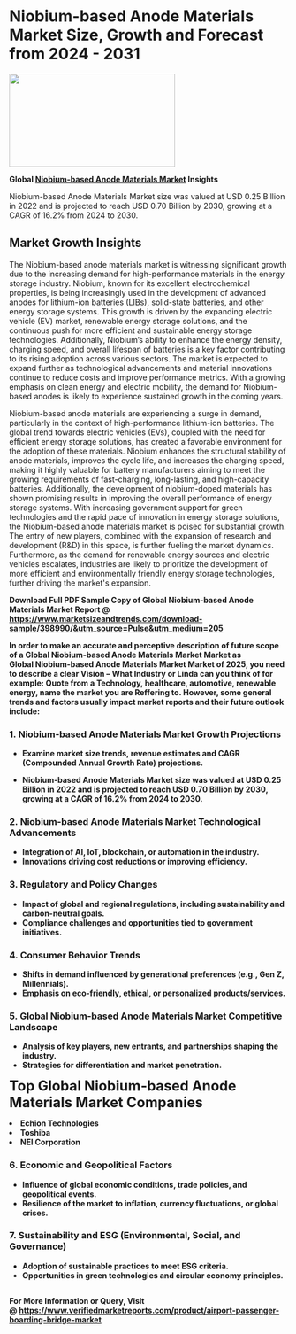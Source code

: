 <H1>Niobium-based Anode Materials Market Size, Growth and Forecast from 2024 - 2031</H1><img class="aligncenter size-medium wp-image-584254" src="https://thirdeyenews.in/wp-content/uploads/2024/09/Global-Market-Research-300x168.jpeg" alt="" width="300" height="168" /><p><strong>Global&nbsp;<a href="https://www.marketsizeandtrends.com/download-sample/398990/&amp;utm_source=Pulse&amp;utm_medium=205">Niobium-based Anode Materials Market</a> Insights</strong></p><p>Niobium-based Anode Materials Market size was valued at USD 0.25 Billion in 2022 and is projected to reach USD 0.70 Billion by 2030, growing at a CAGR of 16.2% from 2024 to 2030.</p><p><h2>Market Growth Insights</h2> <p>The Niobium-based anode materials market is witnessing significant growth due to the increasing demand for high-performance materials in the energy storage industry. Niobium, known for its excellent electrochemical properties, is being increasingly used in the development of advanced anodes for lithium-ion batteries (LIBs), solid-state batteries, and other energy storage systems. This growth is driven by the expanding electric vehicle (EV) market, renewable energy storage solutions, and the continuous push for more efficient and sustainable energy storage technologies. Additionally, Niobium’s ability to enhance the energy density, charging speed, and overall lifespan of batteries is a key factor contributing to its rising adoption across various sectors. The market is expected to expand further as technological advancements and material innovations continue to reduce costs and improve performance metrics. With a growing emphasis on clean energy and electric mobility, the demand for Niobium-based anodes is likely to experience sustained growth in the coming years.</p> <p><strong></strong></p> <p>Niobium-based anode materials are experiencing a surge in demand, particularly in the context of high-performance lithium-ion batteries. The global trend towards electric vehicles (EVs), coupled with the need for efficient energy storage solutions, has created a favorable environment for the adoption of these materials. Niobium enhances the structural stability of anode materials, improves the cycle life, and increases the charging speed, making it highly valuable for battery manufacturers aiming to meet the growing requirements of fast-charging, long-lasting, and high-capacity batteries. Additionally, the development of niobium-doped materials has shown promising results in improving the overall performance of energy storage systems. With increasing government support for green technologies and the rapid pace of innovation in energy storage solutions, the Niobium-based anode materials market is poised for substantial growth. The entry of new players, combined with the expansion of research and development (R&D) in this space, is further fueling the market dynamics. Furthermore, as the demand for renewable energy sources and electric vehicles escalates, industries are likely to prioritize the development of more efficient and environmentally friendly energy storage technologies, further driving the market's expansion.</p> <p><strong></p><p><span class=""><strong>Download Full PDF Sample Copy of Global Niobium-based Anode Materials Market Report</strong> @ <a href="https://www.marketsizeandtrends.com/download-sample/398990/&amp;utm_source=Pulse&amp;utm_medium=205" target="_blank">https://www.marketsizeandtrends.com/download-sample/398990/&amp;utm_source=Pulse&amp;utm_medium=205</a></span></p><p>In order to make an accurate and perceptive description of future scope of a Global&nbsp;Niobium-based Anode Materials Market Market as Global&nbsp;Niobium-based Anode Materials Market Market of 2025, you need to describe a clear Vision &ndash; What Industry or Linda can you think of for example: Quote from a Technology, healthcare, automotive, renewable energy, name the market you are Reffering to. However, some general trends and factors usually impact market reports and their future outlook include:</p><h3>1.&nbsp;<strong>Niobium-based Anode Materials Market Growth Projections</strong></h3><ul><li>Examine market size trends, revenue estimates and CAGR (Compounded Annual Growth Rate) projections.</li><li><p>Niobium-based Anode Materials Market size was valued at USD 0.25 Billion in 2022 and is projected to reach USD 0.70 Billion by 2030, growing at a CAGR of 16.2% from 2024 to 2030.</p></li></ul><h3>2.&nbsp;<strong>Niobium-based Anode Materials Market Technological Advancements</strong></h3><ul><li>Integration of AI, IoT, blockchain, or automation in the industry.</li><li>Innovations driving cost reductions or improving efficiency.</li></ul><h3>3.&nbsp;<strong>Regulatory and Policy Changes</strong></h3><ul><li>Impact of global and regional regulations, including sustainability and carbon-neutral goals.</li><li>Compliance challenges and opportunities tied to government initiatives.</li></ul><h3>4.&nbsp;<strong>Consumer Behavior Trends</strong></h3><ul><li>Shifts in demand influenced by generational preferences (e.g., Gen Z, Millennials).</li><li>Emphasis on eco-friendly, ethical, or personalized products/services.</li></ul><h3>5.&nbsp;<strong>Global Niobium-based Anode Materials Market Competitive Landscape</strong></h3><ul><li>Analysis of key players, new entrants, and partnerships shaping the industry.</li><li>Strategies for differentiation and market penetration.</li></ul><p data-pm-slice="1 1 []"><span style="color: inherit; font-family: inherit; font-size: 25px;">Top Global Niobium-based Anode Materials Market Companies</span></p><div class="" data-test-id=""><p><li>Echion Technologies</li><li> Toshiba</li><li> NEI Corporation</li></p></div><h3>6.&nbsp;<strong>Economic and Geopolitical Factors</strong></h3><ul><li>Influence of global economic conditions, trade policies, and geopolitical events.</li><li>Resilience of the market to inflation, currency fluctuations, or global crises.</li></ul><h3>7.&nbsp;<strong>Sustainability and ESG (Environmental, Social, and Governance)</strong></h3><ul><li>Adoption of sustainable practices to meet ESG criteria.</li><li>Opportunities in green technologies and circular economy principles.</li></ul><h2><strong style="font-size: 14px;">For More Information or Query, Visit @&nbsp;</strong><a style="background-color: #ffffff; font-size: 14px;" href="https://www.marketsizeandtrends.com/report/niobium-based-anode-materials-market/" target="_blank">https://www.verifiedmarketreports.com/product/airport-passenger-boarding-bridge-market</a></h2>
